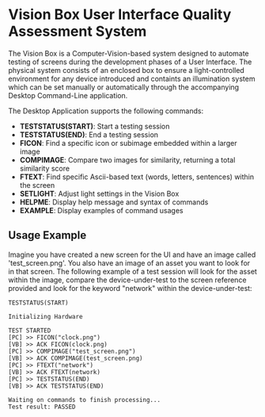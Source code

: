 # Vision Box User Interface Quality Assessment System
The Vision Box is a Computer-Vision-based system designed to automate testing of screens during the development phases of a User Interface. The physical system consists of an enclosed box to ensure a light-controlled environment for any device introduced and containts an illumination system which can be set manually or automatically through the accompanying Desktop Command-Line application.

The Desktop Application supports the following commands:
- **TESTSTATUS(START)**: Start a testing session
- **TESTSTATUS(END)**: End a testing session
- **FICON**: Find a specific icon or subimage embedded within a larger image
- **COMPIMAGE**: Compare two images for similarity, returning a total similarity score
- **FTEXT**: Find specific Ascii-based text (words, letters, sentences) within the screen
- **SETLIGHT**: Adjust light settings in the Vision Box
- **HELPME**: Display help message and syntax of commands
- **EXAMPLE**: Display examples of command usages

## Usage Example
Imagine you have created a new screen for the UI and have an image called 'test\_screen.png'. You also have an image of an asset you want to look for in that screen. The following example of a test session will look for the asset within the image, compare the device-under-test to the screen reference provided and look for the keyword "network" within the device-under-test:

```
TESTSTATUS(START)

Initializing Hardware

TEST STARTED
[PC] >> FICON("clock.png")
[VB] >> ACK FICON(clock.png)
[PC] >> COMPIMAGE("test_screen.png")
[VB] >> ACK COMPIMAGE(test_screen.png)
[PC] >> FTEXT("network")
[VB] >> ACK FTEXT(network)
[PC] >> TESTSTATUS(END)
[VB] >> ACK TESTSTATUS(END)

Waiting on commands to finish processing...
Test result: PASSED
```


